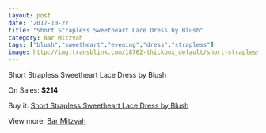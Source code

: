 ```yaml
---
layout: post
date: '2017-10-27'
title: "Short Strapless Sweetheart Lace Dress by Blush"
category: Bar Mitzvah
tags: ["blush","sweetheart","evening","dress","strapless"]
image: http://img.transblink.com/18762-thickbox_default/short-strapless-sweetheart-lace-dress-by-blush.jpg
---
```

Short Strapless Sweetheart Lace Dress by Blush

On Sales: **$214**
<a href="https://www.transblink.com/en/bar-mitzvah/5862-short-strapless-sweetheart-lace-dress-by-blush.html"><amp-img layout="responsive" width="600" height="600" src="//img.transblink.com/18762-thickbox_default/short-strapless-sweetheart-lace-dress-by-blush.jpg" alt="Short Strapless Sweetheart Lace Dress by Blush 0" /></a>
<a href="https://www.transblink.com/en/bar-mitzvah/5862-short-strapless-sweetheart-lace-dress-by-blush.html"><amp-img layout="responsive" width="600" height="600" src="//img.transblink.com/18764-thickbox_default/short-strapless-sweetheart-lace-dress-by-blush.jpg" alt="Short Strapless Sweetheart Lace Dress by Blush 1" /></a>
<a href="https://www.transblink.com/en/bar-mitzvah/5862-short-strapless-sweetheart-lace-dress-by-blush.html"><amp-img layout="responsive" width="600" height="600" src="//img.transblink.com/18763-thickbox_default/short-strapless-sweetheart-lace-dress-by-blush.jpg" alt="Short Strapless Sweetheart Lace Dress by Blush 2" /></a>

Buy it: [Short Strapless Sweetheart Lace Dress by Blush](https://www.transblink.com/en/bar-mitzvah/5862-short-strapless-sweetheart-lace-dress-by-blush.html "Short Strapless Sweetheart Lace Dress by Blush")

View more: [Bar Mitzvah](https://www.transblink.com/en/2-bar-mitzvah "Bar Mitzvah")